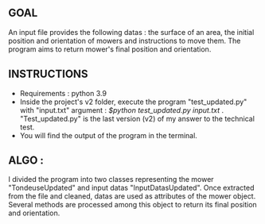 <h2>GOAL</h2>
An input file provides the following datas : the surface of an area, the initial position and orientation of mowers and instructions to move them. The program aims to return mower's final position and orientation. 

<h2>INSTRUCTIONS</h2>
<ul>
<li>Requirements : python 3.9</li>
<li>Inside the project's v2 folder, execute the program "test_updated.py" with "input.txt" argument : <i> $python test_updated.py input.txt </i>. "Test_updated.py" is the last version (v2) of my answer to the technical test.</li>
<li>You will find the output of the program in the terminal.</li>
</ul>

<h2>ALGO :</h2>
I divided the program into two classes representing the mower "TondeuseUpdated" and input datas "InputDatasUpdated".
Once extracted from the file and cleaned, datas are used as attributes of the mower object.
Several methods are processed among this object to return its final position and orientation.
</br>
</br>